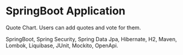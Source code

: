 # SpringBoot Application

Quote Chart. Users can add quotes and vote for them.

SpringBoot, Spring Security, Spring Data Jpa, Hibernate, H2, Maven, Lombok, Liquibase, JUnit, Mockito, OpenApi. 
